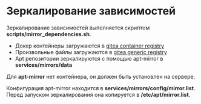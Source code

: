 # Зеркалирование зависимостей

Зеркалирование зависимостей выполняется скриптом **scripts/mirror_dependencies.sh**.

- Докер контейнеры загружаются в [gitea container registry](https://docs.gitea.com/usage/packages/container)
- Произвольные файлы загружаются в [gitea generic registry](https://docs.gitea.com/usage/packages/generic)
- Apt репозитории зеркалируются с помощью apt-mirror в **services/mirrors/data**

Для **apt-mirror** нет контейнера, он должен быть установлен на сервере.

Конфигурация apt-mirror находится в **services/mirrors/config/mirror.list**. Перед запуском
зеркалирования она копируется в **/etc/apt/mirror.list**.



